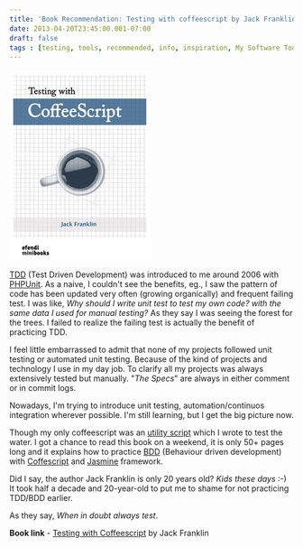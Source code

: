 ```yaml
---
title: 'Book Recommendation: Testing with coffeescript by Jack Franklin [Free ebook]'
date: 2013-04-20T23:45:00.001-07:00
draft: false
tags : [testing, tools, recommended, info, inspiration, My Software Toolbox, programming, code, quick reference., Best Practices, books, development]
---
```


[![](/assets/Screen-Shot-2013-04-21-at-11.49.28-AM.png)](https://efendibooks.com/minibooks/testing-with-coffeescript)

[TDD](http://en.wikipedia.org/wiki/Test-driven_development) (Test Driven Development) was introduced to me around 2006 with [PHPUnit](http://www.phpunit.de/manual/current/en/index.html). As a naive, I couldn't see the benefits, eg., I saw the pattern of code has been updated very often (growing organically) and frequent failing test. I was like, _Why should I write unit test to test my own code? with the same data I used for manual testing?_ As they say I was seeing the forest for the trees. I failed to realize the failing test is actually the benefit of practicing TDD.  
  
I feel little embarrassed to admit that none of my projects followed unit testing or automated unit testing. Because of the kind of projects and technology I use in my day job. To clarify all my projects was always extensively tested but manually. "_The Specs_" are always in either comment or in commit logs.  
  
Nowadays, I'm trying to introduce unit testing, automation/continuos integration wherever possible. I'm still learning, but I get the big picture now.  
  
Though my only coffeescript was an [utility script](https://github.com/palaniraja/salesforce-id) which I wrote to test the water. I got a chance to read this book on a weekend, it is only 50+ pages long and it explains how to practice [BDD](http://en.wikipedia.org/wiki/Behavior-driven_development) (Behaviour driven development) with [Coffescript](http://coffeescript.org/) and [Jasmine](http://pivotal.github.io/jasmine/) framework.  
  
Did I say, the author Jack Franklin is only 20 years old? _Kids these days_ :-) It took half a decade and 20-year-old to put me to shame for not practicing TDD/BDD earlier.  
  
As they say, _When in doubt always test_.  
  
**Book link** \- [Testing with Coffeescript](https://efendibooks.com/minibooks/testing-with-coffeescript) by Jack Franklin